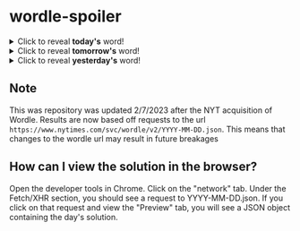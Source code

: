 # wordle-spoiler

<details>
  <summary>Click to reveal <b>today's</b> word!</summary>
  <br>
  <b> retry </b>
</details>

<details>
  <summary>Click to reveal <b>tomorrow's</b> word!</summary>
  <br>
  <b> pique </b>
</details>

<details>
  <summary>Click to reveal <b>yesterday's</b> word!</summary>
  <br>
  <b> cause </b>
</details>

## Note
This was repository was updated 2/7/2023 after the NYT acquisition of Wordle. Results are now based off requests to the url `https://www.nytimes.com/svc/wordle/v2/YYYY-MM-DD.json`. This means that changes to the wordle url may result in future breakages

## How can I view the solution in the browser?
Open the developer tools in Chrome. Click on the "network" tab. Under the Fetch/XHR section, you should see a request to YYYY-MM-DD.json. If you click on that request and view the "Preview" tab, you will see a JSON object containing the day's solution.